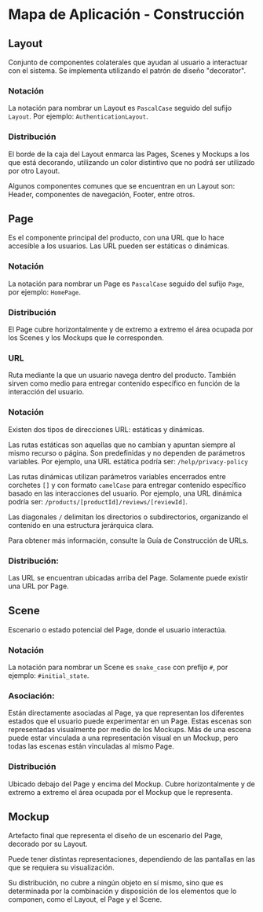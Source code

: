 # Mapa de Aplicación - Construcción

## Layout
Conjunto de componentes colaterales que ayudan al usuario a interactuar con el sistema. Se implementa utilizando el patrón de diseño "decorator".
### Notación

La notación para nombrar un Layout es `PascalCase` seguido del sufijo `Layout`. Por ejemplo: `AuthenticationLayout`.
### Distribución

El borde de la caja del Layout enmarca las Pages, Scenes y Mockups a los que está decorando, utilizando un color distintivo que no podrá ser utilizado por otro Layout.

Algunos componentes comunes que se encuentran en un Layout son: Header, componentes de navegación, Footer, entre otros.

## Page

Es el componente principal del producto, con una URL que lo hace accesible a los usuarios. Las URL pueden ser estáticas o dinámicas.
### Notación

La notación para nombrar un Page es `PascalCase` seguido del sufijo `Page`, por ejemplo: `HomePage`.
### Distribución

El Page cubre horizontalmente y de extremo a extremo el área ocupada por los Scenes y los Mockups que le corresponden.

### URL

Ruta mediante la que un usuario navega dentro del producto. También sirven como medio para entregar contenido específico en función de la interacción del usuario.

### Notación

Existen dos tipos de direcciones URL: estáticas y dinámicas. 

Las rutas estáticas son aquellas que no cambian y apuntan siempre al mismo recurso o página. Son predefinidas y no dependen de parámetros variables. Por ejemplo, una URL estática podría ser: `/help/privacy-policy`

Las rutas dinámicas utilizan parámetros variables encerrados entre corchetes `[]` y con formato `camelCase` para entregar contenido específico basado en las interacciones del usuario. Por ejemplo, una URL dinámica podría ser: `/products/[productId]/reviews/[reviewId]`.

Las diagonales `/` delimitan los directorios o subdirectorios, organizando el contenido en una estructura jerárquica clara.

Para obtener más información, consulte la Guía de Construcción de URLs.
### Distribución:

Las URL se encuentran ubicadas arriba del Page. Solamente puede existir una URL por Page.

## Scene

Escenario o estado potencial del Page, donde el usuario interactúa.

### Notación

La notación para nombrar un Scene es `snake_case` con prefijo `#`, por ejemplo: `#initial_state`.

### Asociación:

Están directamente asociadas al Page, ya que representan los diferentes estados que el usuario puede experimentar en un Page. Estas escenas son representadas visualmente por medio de los Mockups. Más de una escena puede estar vinculada a una representación visual en un Mockup, pero todas las escenas están vinculadas al mismo Page.

### Distribución

Ubicado debajo del Page y encima del Mockup. Cubre horizontalmente y de extremo a extremo el área ocupada por el Mockup que le representa.

## Mockup

Artefacto final que representa el diseño de un escenario del Page, decorado por su Layout. 

Puede tener distintas representaciones, dependiendo de las pantallas en las que se requiera su visualización. 

Su distribución, no cubre a ningún objeto en sí mismo, sino que es determinada por la combinación y disposición de los elementos que lo componen, como el Layout, el Page y el Scene.
